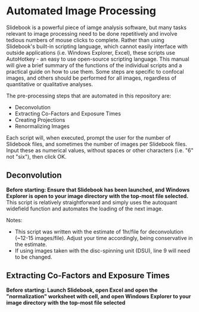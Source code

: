 # Automated Image Processing
Slidebook is a powerful piece of iamge analysis software, but many tasks relevant to image processing need to be done repetitively and involve tedious numbers of mouse clicks to complete. Rather than using Slidebook's built-in scripting language, which cannot easily interface with outside applications (i.e. Windows Explorer, Excel), these scripts use AutoHotkey - an easy to use open-source scripting language. This manual will give a brief summary of the functions of the individual scripts and a practical guide on how to use them. Some steps are specific to confocal images, and others should be performed for all images, regardless of quantitative or qualitative analyses.

The pre-processing steps that are automated in this repository are:

- Deconvolution
- Extracting Co-Factors and Exposure Times
- Creating Projections
- Renormalizing Images

Each script will, when executed, prompt the user for the number of Slidebook files, and sometimes the number of images per Slidebook files. Input these as numerical values, without spaces or other characters (i.e. "6" not "six"), then click OK.

## Deconvolution
**Before starting: Ensure that Slidebook has been launched, and Windows Explorer is open to your image directory with the top-most file selected.**
This script is relatively straightforward and simply uses the autoquant widefield function and automates the loading of the next image. 

Notes:
- This script was written with the estimate of 1hr/file for deconvolution (~12-15 images/file). Adjust your time accordingly, being conservative in the estimate.
- If using images taken with the disc-spinning unit (DSU), line 9 will need to be changed.

## Extracting Co-Factors and Exposure Times
**Before starting: Launch Slidebook, open Excel and open the "normalization" worksheet with cell, and open Windows Explorer to your image directory with the top-most file selected**
